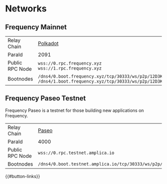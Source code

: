# Networks

## Frequency Mainnet

|                 |                                                                                                                                                                                                            |
| --------------- | ---------------------------------------------------------------------------------------------------------------------------------------------------------------------------------------------------------- |
| Relay Chain     | [Polkadot](https://wiki.polkadot.network/)                                                                                                                                                                 |
| ParaId          | 2091                                                                                                                                                                                                       |
| Public RPC Node | `wss://0.rpc.frequency.xyz`<br />`wss://1.rpc.frequency.xyz`                                                                                                                                               |
| Bootnodes       | `/dns4/0.boot.frequency.xyz/tcp/30333/ws/p2p/12D3KooWBd4aEArNvXECtt2JHQACBdFmeafpyfre3q81iM1xCcpP`<br />`/dns4/1.boot.frequency.xyz/tcp/30333/ws/p2p/12D3KooWCW8d7Yz2d3Jcb49rWcNppRNEs1K2NZitCpPtrHSQb6dw` |

## Frequency Paseo Testnet

Frequency Paseo is a testnet for those building new applications on Frequency.

|                 |                                                                                                         |
| --------------- | ------------------------------------------------------------------------------------------------------- |
| Relay Chain     | [Paseo](https://github.com/paseo-network/)                                                              |
| ParaId          | 4000                                                                                                    |
| Public RPC Node | `wss://0.rpc.testnet.amplica.io`                                                                        |
| Bootnodes       | `/dns4/0.boot.testnet.amplica.io/tcp/30333/ws/p2p/12D3KooWArmKDbY8Y6XXHGodosWAjRWWxSw5YxWEjSZTBNjJXVSC` |

{{#button-links}}
